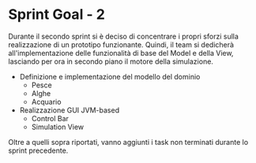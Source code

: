 # Sprint Goal - 2

Durante il secondo sprint si è deciso di concentrare i propri sforzi sulla realizzazione di un prototipo funzionante. Quindi, il team si dedicherà all'implementazione delle funzionalità di base del Model e della View, lasciando per ora in secondo piano il motore della simulazione.
 - Definizione e implementazione del modello del dominio
    - Pesce
    - Alghe
    - Acquario
 - Realizzazione GUI JVM-based
    - Control Bar
    - Simulation View

Oltre a quelli sopra riportati, vanno aggiunti i task non terminati durante lo sprint precedente.
